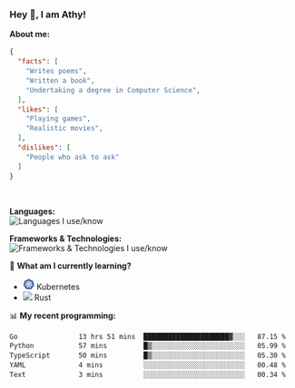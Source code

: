### Hey 👋, I am Athy!<br>

**About me:**


```json
{
  "facts": [
    "Writes poems",
    "Written a book",
    "Undertaking a degree in Computer Science",
  ],
  "likes": [
    "Playing games",
    "Realistic movies",
  ],
  "dislikes": [
    "People who ask to ask"
  ]
}
```
<br>


**Languages:**<br>
![Languages I use/know](https://skillicons.dev/icons?i=go,js,py,html,lua,java)

**Frameworks & Technologies:**<br />
![Frameworks & Technologies I use/know](https://skillicons.dev/icons?i=nodejs,nextjs,ts,react,express,docker,kubernetes,mysql,postgresql,mongodb,git,github,tailwind,prisma)

📙 **What am I currently learning?**

- <img height="20" src="https://github.com/devicons/devicon/blob/master/icons/kubernetes/kubernetes-plain.svg" />  Kubernetes
- <img height="20" src="https://cdn.jsdelivr.net/gh/devicons/devicon/icons/rust/rust-plain.svg" /> Rust

📊 **My recent programming:**

<!--START_SECTION:waka-->

```txt
Go               13 hrs 51 mins  █████████████████████▓░░░   87.15 %
Python           57 mins         █▒░░░░░░░░░░░░░░░░░░░░░░░   05.99 %
TypeScript       50 mins         █▒░░░░░░░░░░░░░░░░░░░░░░░   05.30 %
YAML             4 mins          ░░░░░░░░░░░░░░░░░░░░░░░░░   00.48 %
Text             3 mins          ░░░░░░░░░░░░░░░░░░░░░░░░░   00.34 %
```

<!--END_SECTION:waka-->
